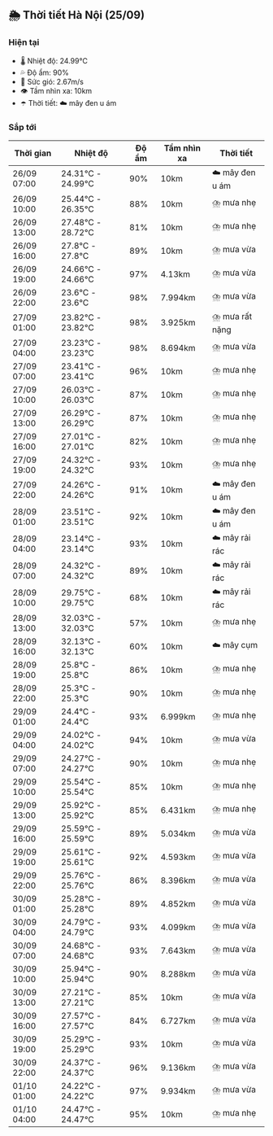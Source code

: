 ## 🌦️ Thời tiết Hà Nội (25/09)

### Hiện tại

- 🌡️ Nhiệt độ: 24.99℃
- 💦 Độ ẩm: 90%
- 💨 Sức gió: 2.67m/s
- 👁️ Tầm nhìn xa: 10km
- ☂️ Thời tiết: ☁️ mây đen u ám

### Sắp tới

| Thời gian | Nhiệt độ | Độ ẩm | Tầm nhìn xa | Thời tiết |
| --- | --- | --- | --- | --- |
| 26/09 07:00 | 24.31℃ - 24.99℃ | 90% | 10km | ☁️ mây đen u ám |
| 26/09 10:00 | 25.44℃ - 26.35℃ | 88% | 10km | ⛈️ mưa nhẹ |
| 26/09 13:00 | 27.48℃ - 28.72℃ | 81% | 10km | ⛈️ mưa nhẹ |
| 26/09 16:00 | 27.8℃ - 27.8℃ | 89% | 10km | ⛈️ mưa vừa |
| 26/09 19:00 | 24.66℃ - 24.66℃ | 97% | 4.13km | ⛈️ mưa vừa |
| 26/09 22:00 | 23.6℃ - 23.6℃ | 98% | 7.994km | ⛈️ mưa vừa |
| 27/09 01:00 | 23.82℃ - 23.82℃ | 98% | 3.925km | ⛈️ mưa rất nặng |
| 27/09 04:00 | 23.23℃ - 23.23℃ | 98% | 8.694km | ⛈️ mưa vừa |
| 27/09 07:00 | 23.41℃ - 23.41℃ | 96% | 10km | ⛈️ mưa nhẹ |
| 27/09 10:00 | 26.03℃ - 26.03℃ | 87% | 10km | ⛈️ mưa nhẹ |
| 27/09 13:00 | 26.29℃ - 26.29℃ | 87% | 10km | ⛈️ mưa nhẹ |
| 27/09 16:00 | 27.01℃ - 27.01℃ | 82% | 10km | ⛈️ mưa nhẹ |
| 27/09 19:00 | 24.32℃ - 24.32℃ | 93% | 10km | ⛈️ mưa nhẹ |
| 27/09 22:00 | 24.26℃ - 24.26℃ | 91% | 10km | ☁️ mây đen u ám |
| 28/09 01:00 | 23.51℃ - 23.51℃ | 92% | 10km | ☁️ mây đen u ám |
| 28/09 04:00 | 23.14℃ - 23.14℃ | 93% | 10km | ☁️ mây rải rác |
| 28/09 07:00 | 24.32℃ - 24.32℃ | 89% | 10km | ☁️ mây rải rác |
| 28/09 10:00 | 29.75℃ - 29.75℃ | 68% | 10km | ☁️ mây rải rác |
| 28/09 13:00 | 32.03℃ - 32.03℃ | 57% | 10km | ⛈️ mưa nhẹ |
| 28/09 16:00 | 32.13℃ - 32.13℃ | 60% | 10km | ☁️ mây cụm |
| 28/09 19:00 | 25.8℃ - 25.8℃ | 86% | 10km | ⛈️ mưa nhẹ |
| 28/09 22:00 | 25.3℃ - 25.3℃ | 90% | 10km | ⛈️ mưa nhẹ |
| 29/09 01:00 | 24.4℃ - 24.4℃ | 93% | 6.999km | ⛈️ mưa nhẹ |
| 29/09 04:00 | 24.02℃ - 24.02℃ | 94% | 10km | ⛈️ mưa vừa |
| 29/09 07:00 | 24.27℃ - 24.27℃ | 90% | 10km | ⛈️ mưa nhẹ |
| 29/09 10:00 | 25.54℃ - 25.54℃ | 85% | 10km | ⛈️ mưa nhẹ |
| 29/09 13:00 | 25.92℃ - 25.92℃ | 85% | 6.431km | ⛈️ mưa nhẹ |
| 29/09 16:00 | 25.59℃ - 25.59℃ | 89% | 5.034km | ⛈️ mưa vừa |
| 29/09 19:00 | 25.61℃ - 25.61℃ | 92% | 4.593km | ⛈️ mưa vừa |
| 29/09 22:00 | 25.76℃ - 25.76℃ | 86% | 8.396km | ⛈️ mưa vừa |
| 30/09 01:00 | 25.28℃ - 25.28℃ | 89% | 4.852km | ⛈️ mưa vừa |
| 30/09 04:00 | 24.79℃ - 24.79℃ | 93% | 4.099km | ⛈️ mưa vừa |
| 30/09 07:00 | 24.68℃ - 24.68℃ | 93% | 7.643km | ⛈️ mưa vừa |
| 30/09 10:00 | 25.94℃ - 25.94℃ | 90% | 8.288km | ⛈️ mưa vừa |
| 30/09 13:00 | 27.21℃ - 27.21℃ | 85% | 10km | ⛈️ mưa vừa |
| 30/09 16:00 | 27.57℃ - 27.57℃ | 84% | 6.727km | ⛈️ mưa vừa |
| 30/09 19:00 | 25.29℃ - 25.29℃ | 93% | 10km | ⛈️ mưa vừa |
| 30/09 22:00 | 24.37℃ - 24.37℃ | 96% | 9.136km | ⛈️ mưa vừa |
| 01/10 01:00 | 24.22℃ - 24.22℃ | 97% | 9.934km | ⛈️ mưa vừa |
| 01/10 04:00 | 24.47℃ - 24.47℃ | 95% | 10km | ⛈️ mưa nhẹ |
